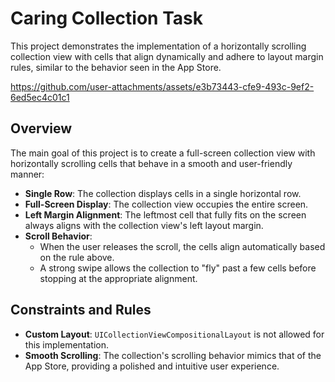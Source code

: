 # Caring Collection Task

This project demonstrates the implementation of a horizontally scrolling collection view with cells that align dynamically and adhere to layout margin rules, similar to the behavior seen in the App Store.

https://github.com/user-attachments/assets/e3b73443-cfe9-493c-9ef2-6ed5ec4c01c1


## Overview

The main goal of this project is to create a full-screen collection view with horizontally scrolling cells that behave in a smooth and user-friendly manner:

- **Single Row**: The collection displays cells in a single horizontal row.
- **Full-Screen Display**: The collection view occupies the entire screen.
- **Left Margin Alignment**: The leftmost cell that fully fits on the screen always aligns with the collection view's left layout margin.
- **Scroll Behavior**: 
  - When the user releases the scroll, the cells align automatically based on the rule above.
  - A strong swipe allows the collection to "fly" past a few cells before stopping at the appropriate alignment.

## Constraints and Rules

- **Custom Layout**: `UICollectionViewCompositionalLayout` is not allowed for this implementation.
- **Smooth Scrolling**: The collection's scrolling behavior mimics that of the App Store, providing a polished and intuitive user experience.
